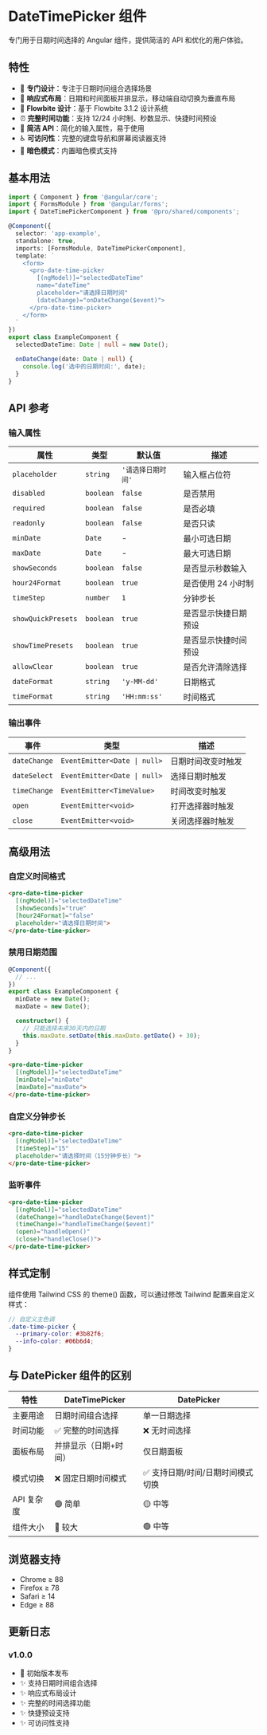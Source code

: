 # DateTimePicker 组件

专门用于日期时间选择的 Angular 组件，提供简洁的 API 和优化的用户体验。

## 特性

- 🎯 **专门设计**：专注于日期时间组合选择场景
- 📱 **响应式布局**：日期和时间面板并排显示，移动端自动切换为垂直布局
- 🎨 **Flowbite 设计**：基于 Flowbite 3.1.2 设计系统
- ⏰ **完整时间功能**：支持 12/24 小时制、秒数显示、快捷时间预设
- 🚀 **简洁 API**：简化的输入属性，易于使用
- ♿ **可访问性**：完整的键盘导航和屏幕阅读器支持
- 🌙 **暗色模式**：内置暗色模式支持

## 基本用法

```typescript
import { Component } from '@angular/core';
import { FormsModule } from '@angular/forms';
import { DateTimePickerComponent } from '@pro/shared/components';

@Component({
  selector: 'app-example',
  standalone: true,
  imports: [FormsModule, DateTimePickerComponent],
  template: `
    <form>
      <pro-date-time-picker
        [(ngModel)]="selectedDateTime"
        name="dateTime"
        placeholder="请选择日期时间"
        (dateChange)="onDateChange($event)">
      </pro-date-time-picker>
    </form>
  `
})
export class ExampleComponent {
  selectedDateTime: Date | null = new Date();

  onDateChange(date: Date | null) {
    console.log('选中的日期时间:', date);
  }
}
```

## API 参考

### 输入属性

| 属性 | 类型 | 默认值 | 描述 |
|------|------|--------|------|
| `placeholder` | `string` | `'请选择日期时间'` | 输入框占位符 |
| `disabled` | `boolean` | `false` | 是否禁用 |
| `required` | `boolean` | `false` | 是否必填 |
| `readonly` | `boolean` | `false` | 是否只读 |
| `minDate` | `Date` | - | 最小可选日期 |
| `maxDate` | `Date` | - | 最大可选日期 |
| `showSeconds` | `boolean` | `false` | 是否显示秒数输入 |
| `hour24Format` | `boolean` | `true` | 是否使用 24 小时制 |
| `timeStep` | `number` | `1` | 分钟步长 |
| `showQuickPresets` | `boolean` | `true` | 是否显示快捷日期预设 |
| `showTimePresets` | `boolean` | `true` | 是否显示快捷时间预设 |
| `allowClear` | `boolean` | `true` | 是否允许清除选择 |
| `dateFormat` | `string` | `'y-MM-dd'` | 日期格式 |
| `timeFormat` | `string` | `'HH:mm:ss'` | 时间格式 |

### 输出事件

| 事件 | 类型 | 描述 |
|------|------|------|
| `dateChange` | `EventEmitter<Date \| null>` | 日期时间改变时触发 |
| `dateSelect` | `EventEmitter<Date \| null>` | 选择日期时触发 |
| `timeChange` | `EventEmitter<TimeValue>` | 时间改变时触发 |
| `open` | `EventEmitter<void>` | 打开选择器时触发 |
| `close` | `EventEmitter<void>` | 关闭选择器时触发 |

## 高级用法

### 自定义时间格式

```html
<pro-date-time-picker
  [(ngModel)]="selectedDateTime"
  [showSeconds]="true"
  [hour24Format]="false"
  placeholder="请选择日期时间">
</pro-date-time-picker>
```

### 禁用日期范围

```typescript
@Component({
  // ...
})
export class ExampleComponent {
  minDate = new Date();
  maxDate = new Date();

  constructor() {
    // 只能选择未来30天内的日期
    this.maxDate.setDate(this.maxDate.getDate() + 30);
  }
}
```

```html
<pro-date-time-picker
  [(ngModel)]="selectedDateTime"
  [minDate]="minDate"
  [maxDate]="maxDate">
</pro-date-time-picker>
```

### 自定义分钟步长

```html
<pro-date-time-picker
  [(ngModel)]="selectedDateTime"
  [timeStep]="15"
  placeholder="请选择时间（15分钟步长）">
</pro-date-time-picker>
```

### 监听事件

```html
<pro-date-time-picker
  [(ngModel)]="selectedDateTime"
  (dateChange)="handleDateChange($event)"
  (timeChange)="handleTimeChange($event)"
  (open)="handleOpen()"
  (close)="handleClose()">
</pro-date-time-picker>
```

## 样式定制

组件使用 Tailwind CSS 的 theme() 函数，可以通过修改 Tailwind 配置来自定义样式：

```scss
// 自定义主色调
.date-time-picker {
  --primary-color: #3b82f6;
  --info-color: #06b6d4;
}
```

## 与 DatePicker 组件的区别

| 特性 | DateTimePicker | DatePicker |
|------|----------------|------------|
| 主要用途 | 日期时间组合选择 | 单一日期选择 |
| 时间功能 | ✅ 完整的时间选择 | ❌ 无时间选择 |
| 面板布局 | 并排显示（日期+时间） | 仅日期面板 |
| 模式切换 | ❌ 固定日期时间模式 | ✅ 支持日期/时间/日期时间模式切换 |
| API 复杂度 | 🟢 简单 | 🟡 中等 |
| 组件大小 | 🔴 较大 | 🟢 中等 |

## 浏览器支持

- Chrome ≥ 88
- Firefox ≥ 78
- Safari ≥ 14
- Edge ≥ 88

## 更新日志

### v1.0.0
- 🎉 初始版本发布
- ✨ 支持日期时间组合选择
- ✨ 响应式布局设计
- ✨ 完整的时间选择功能
- ✨ 快捷预设支持
- ✨ 可访问性支持